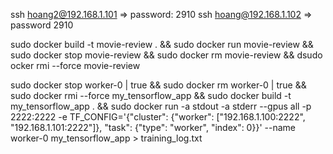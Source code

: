 ssh hoang2@192.168.1.101 => password: 2910
ssh hoang@192.168.1.102  => password 2910

sudo docker build -t movie-review . && sudo docker run movie-review && sudo docker stop movie-review && sudo docker rm movie-review && dsudo ocker rmi --force movie-review

sudo docker stop worker-0 | true && sudo docker rm worker-0 | true && sudo docker rmi --force my_tensorflow_app && sudo docker build -t my_tensorflow_app . && sudo docker run -a stdout -a stderr --gpus all -p 2222:2222 -e TF_CONFIG='{"cluster": {"worker": ["192.168.1.100:2222", "192.168.1.101:2222"]}, "task": {"type": "worker", "index": 0}}' --name worker-0  my_tensorflow_app > training_log.txt
